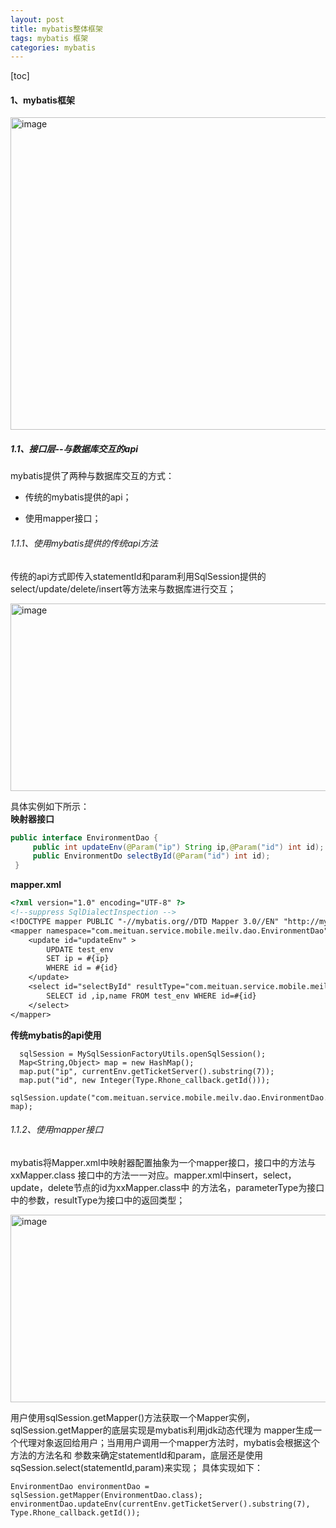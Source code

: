 ```yaml
---
layout: post
title: mybatis整体框架
tags: mybatis 框架
categories: mybatis
---    
```


[toc]  

#### 1、mybatis框架   

<img src="https://zy123a.github.io/zy-blog/images/mybatis/mybatis框架.png" width="600" height="500" alt="image"/>

##### 1.1、接口层--与数据库交互的api  

mybatis提供了两种与数据库交互的方式：  
  
* 传统的mybatis提供的api；   
  
* 使用mapper接口；  

###### 1.1.1、使用mybatis提供的传统api方法   

传统的api方式即传入statementId和param利用SqlSession提供的select/update/delete/insert等方法来与数据库进行交互；  
 
 <img src="https://zy123a.github.io/zy-blog/images/mybatis/传统的mybatis工作方式.png" width="600" height="300" alt="image"/>    
  
 具体实例如下所示：  
**映射器接口**
````java 
public interface EnvironmentDao {
     public int updateEnv(@Param("ip") String ip,@Param("id") int id);
     public EnvironmentDo selectById(@Param("id") int id);
 }   
````   

**mapper.xml**      
```dtd
<?xml version="1.0" encoding="UTF-8" ?>
<!--suppress SqlDialectInspection -->
<!DOCTYPE mapper PUBLIC "-//mybatis.org//DTD Mapper 3.0//EN" "http://mybatis.org/dtd/mybatis-3-mapper.dtd" >
<mapper namespace="com.meituan.service.mobile.meilv.dao.EnvironmentDao">
    <update id="updateEnv" >
        UPDATE test_env
        SET ip = #{ip}
        WHERE id = #{id}
    </update>
    <select id="selectById" resultType="com.meituan.service.mobile.meilv.dao.bean.EnvironmentDo">
        SELECT id ,ip,name FROM test_env WHERE id=#{id}
    </select>
</mapper>
```  

**传统mybatis的api使用**     
```
  sqlSession = MySqlSessionFactoryUtils.openSqlSession();
  Map<String,Object> map = new HashMap();
  map.put("ip", currentEnv.getTicketServer().substring(7));
  map.put("id", new Integer(Type.Rhone_callback.getId()));
  sqlSession.update("com.meituan.service.mobile.meilv.dao.EnvironmentDao.updateEnv", map);
```   

###### 1.1.2、使用mapper接口   

mybatis将Mapper.xml中映射器配置抽象为一个mapper接口，接口中的方法与xxMapper.class
接口中的方法一一对应。mapper.xml中insert，select，update，delete节点的id为xxMapper.class中
的方法名，parameterType为接口中的参数，resultType为接口中的返回类型；   

<img src="https://zy123a.github.io/zy-blog/images/mybatis/mapper.png" width="600" height="300" alt="image"/>       
    
用户使用sqlSession.getMapper()方法获取一个Mapper实例，sqlSession.getMapper的底层实现是mybatis利用jdk动态代理为
mapper生成一个代理对象返回给用户；当用用户调用一个mapper方法时，mybatis会根据这个方法的方法名和
参数来确定statementId和param，底层还是使用sqSession.select(statementId,param)来实现；
具体实现如下：   
```
EnvironmentDao environmentDao = sqlSession.getMapper(EnvironmentDao.class);
environmentDao.updateEnv(currentEnv.getTicketServer().substring(7), Type.Rhone_callback.getId());
```

